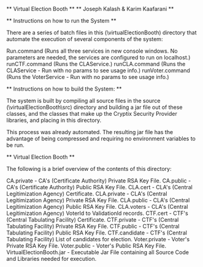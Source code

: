 **    Virtual Election Booth     **
** Joseph Kalash & Karim Kaafarani **

** Instructions on how to run the System **

   There are a series of batch files in this (\virtualElectionBooth\) directory that automate
   the execution of several components of the system:

   Run.command      	(Runs all three services in new console windows.
                         No parameters are needed, the services are configured to run on localhost.)
   runCTF.command       (Runs the CLAService.)
   runCLA.command       (Runs the CLAService - Run with no params to see usage info.)
   runVoter.command     (Runs the VoterService - Run with no params to see usage info.)

** Instructions on how to build the System: **

   The system is built by compiling all source files in the source (\virtualElectionBooth\src) directory
   and building a jar file out of these classes, and the classes that make up the Cryptix Security
   Provider libraries, and placing in this directory.

   This process was already automated.
   The resulting jar file has the advantage of being compressed and requiring no environment variables
   to be run.

**    Virtual Election Booth     **

The following is a brief overview of the contents of this directory:

CA.private                     - CA's (Certificate Authority) Private RSA Key File.
CA.public                      - CA's (Certificate Authority) Public RSA Key File.
CLA.cert                       - CLA's (Central Legitimization Agency) Certificate.
CLA.private                    - CLA's (Central Legitimization Agency) Private RSA Key File.
CLA.public                     - CLA's (Central Legitimization Agency) Public RSA Key File.
CLA.voters                     - CLA's (Central Legitimization Agency) VoterId to ValidationId records.
CTF.cert                       - CTF's (Central Tabulating Facility) Certificate.
CTF.private                    - CTF's (Central Tabulating Facility) Private RSA Key File.
CTF.public                     - CTF's (Central Tabulating Facility) Public RSA Key File.
CTF.candidate                  - CTF's (Central Tabulating Facility) List of candidates for election.
Voter.private                  - Voter's Private RSA Key File.
Voter.public                   - Voter's Public RSA Key File.
VirtualElectionBooth.jar       - Executable Jar File containing all Source Code and Libraries needed for execution.